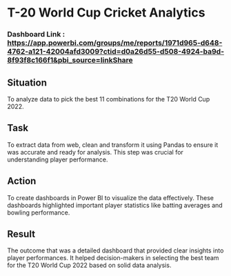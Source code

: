 # T-20 World Cup Cricket Analytics

### Dashboard Link : https://app.powerbi.com/groups/me/reports/1971d965-d648-4762-a121-42004afd3009?ctid=d0a26d55-d508-4924-ba9d-8f93f8c166f1&pbi_source=linkShare

## Situation

To analyze data to pick the best 11 combinations for the T20 World Cup 2022.

## Task

To extract data from web, clean and transform it using Pandas to ensure it was accurate and ready for analysis. This step was crucial for understanding player performance.

## Action

To create dashboards in Power BI to visualize the data effectively. These dashboards highlighted important player statistics like batting averages and bowling performance.

## Result

The outcome that was a detailed dashboard that provided clear insights into player performances. It helped decision-makers in selecting the best team for the T20 World Cup 2022 based on solid data analysis.
